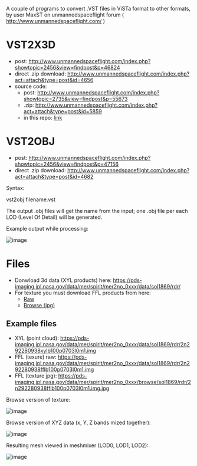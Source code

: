 A couple of programs to convert .VST files in ViSTa format to other formats, by user MaxST on  unmannedspaceflight forum ( http://www.unmannedspaceflight.com/ )

# VST2X3D
- post: http://www.unmannedspaceflight.com/index.php?showtopic=2456&view=findpost&p=46824
- direct .zip download: http://www.unmannedspaceflight.com/index.php?act=attach&type=post&id=4656
- source code: 
    - post: http://www.unmannedspaceflight.com/index.php?showtopic=2735&view=findpost&p=55673
    - .zip: http://www.unmannedspaceflight.com/index.php?act=attach&type=post&id=5859
    - in this repo: [link](https://github.com/jumpjack/VST-converter/blob/main/others/VST2something/vst2x3d.cpp)

# VST2OBJ

- post: http://www.unmannedspaceflight.com/index.php?showtopic=2456&view=findpost&p=47156
- direct .zip download: http://www.unmannedspaceflight.com/index.php?act=attach&type=post&id=4682

Syntax:

vst2obj filename.vst

The output .obj files will get the name from the input; one .obj file per each LOD (Level Of Detail) will be generated.

Example output while processing:

![image](https://user-images.githubusercontent.com/1620953/175543027-276a8750-5ada-4747-b340-4f2c958eb1e5.png)


# Files
- Donwload 3d data (XYL products) here:  https://pds-imaging.jpl.nasa.gov/data/mer/spirit/mer2no_0xxx/data/sol1869/rdr/
- For texture you must download FFL products from here:
    - [Raw](https://pds-imaging.jpl.nasa.gov/data/mer/spirit/mer2no_0xxx/data/sol1869/rdr/)
    - [Browse (jpg)](https://pds-imaging.jpl.nasa.gov/data/mer/spirit/mer2no_0xxx/browse/sol1869/rdr/)
    
 ## Example files
 - XYL (point cloud): https://pds-imaging.jpl.nasa.gov/data/mer/spirit/mer2no_0xxx/data/sol1869/rdr/2n292280938xylb100p0703l0m1.img
 - FFL (texure) raw: https://pds-imaging.jpl.nasa.gov/data/mer/spirit/mer2no_0xxx/data/sol1869/rdr/2n292280938fflb100p0703l0m1.img
 - FFL (texture jpg): https://pds-imaging.jpl.nasa.gov/data/mer/spirit/mer2no_0xxx/browse/sol1869/rdr/2n292280938fflb100p0703l0m1.img.jpg


Browse version of texture:

![image](https://user-images.githubusercontent.com/1620953/175541373-1d783c3b-33f6-43b1-a9e2-732009358bf4.png)


Browse version of XYZ data (x, Y, Z bands mized together):

![image](https://user-images.githubusercontent.com/1620953/175541431-d24d22bd-f845-4ce9-b37c-499b92e01b22.png)

Resulting mesh viewed in meshmixer (LOD0, LOD1, LOD2):

![image](https://user-images.githubusercontent.com/1620953/175543720-6eab9735-9ad5-425f-8af8-78336f2a6f42.png)

